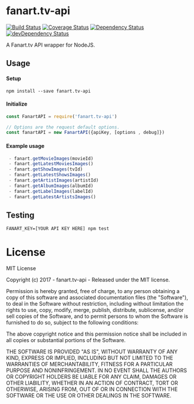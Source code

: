 # fanart.tv-api

[![Build Status](https://travis-ci.org/ChrisAlderson/fanart.tv-api.svg?branch=master)](https://travis-ci.org/ChrisAlderson/fanart.tv-api)
[![Coverage Status](https://coveralls.io/repos/github/ChrisAlderson/fanart.tv-api/badge.svg?branch=master)](https://coveralls.io/github/ChrisAlderson/fanart.tv-api?branch=master)
[![Dependency Status](https://david-dm.org/ChrisAlderson/fanart.tv-api.svg)](https://david-dm.org/ChrisAlderson/fanart.tv-api)
[![devDependency Status](https://david-dm.org/ChrisAlderson/fanart.tv-api/dev-status.svg)](https://david-dm.org/ChrisAlderson/fanart.tv-api#info=devDependencies)

A Fanart.tv API wrapper for NodeJS.

## Usage

#### Setup
```
npm install --save fanart.tv-api
```

#### Initialize
```js
const FanartAPI = require('fanart.tv-api')

// Options are the request default options.
const fanartAPI = new FanartAPI({apiKey, [options , debug]})
```

#### Example usage
```js
 - fanart.getMovieImages(movieId)
 - fanart.getLatestMoviesImages()
 - fanart.getShowImages(tvId)
 - fanart.getLatestShowsImages()
 - fanart.getArtistImages(artistId)
 - fanart.getAlbumImages(albumId)
 - fanart.getLabelImages(labelId)
 - fanart.getLatestArtistsImages()
```

## Testing
```
FANART_KEY=[YOUR API KEY HERE] npm test
```

# License

MIT License

Copyright (c) 2017 - fanart.tv-api - Released under the MIT license.

Permission is hereby granted, free of charge, to any person obtaining a copy
of this software and associated documentation files (the "Software"), to deal
in the Software without restriction, including without limitation the rights
to use, copy, modify, merge, publish, distribute, sublicense, and/or sell
copies of the Software, and to permit persons to whom the Software is
furnished to do so, subject to the following conditions:

The above copyright notice and this permission notice shall be included in all
copies or substantial portions of the Software.

THE SOFTWARE IS PROVIDED "AS IS", WITHOUT WARRANTY OF ANY KIND, EXPRESS OR
IMPLIED, INCLUDING BUT NOT LIMITED TO THE WARRANTIES OF MERCHANTABILITY,
FITNESS FOR A PARTICULAR PURPOSE AND NONINFRINGEMENT. IN NO EVENT SHALL THE
AUTHORS OR COPYRIGHT HOLDERS BE LIABLE FOR ANY CLAIM, DAMAGES OR OTHER
LIABILITY, WHETHER IN AN ACTION OF CONTRACT, TORT OR OTHERWISE, ARISING FROM,
OUT OF OR IN CONNECTION WITH THE SOFTWARE OR THE USE OR OTHER DEALINGS IN THE
SOFTWARE.
